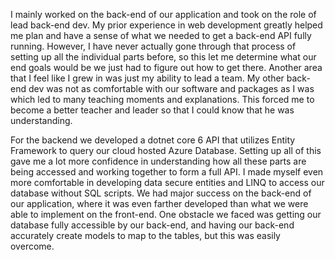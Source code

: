 I mainly worked on the back-end of our application and took on the role of lead back-end dev. My prior experience in web development greatly helped me plan and have a sense of what we needed to get a back-end API fully running. However, I have never actually gone through that process of setting up all the individual parts before, so this let me determine what our end goals would be we just had to figure out how to get there. Another area that I feel like I grew in was just my ability to lead a team. My other back-end dev was not as comfortable with our software and packages as I was which led to many teaching moments and explanations. This forced me to become a better teacher and leader so that I could know that he was understanding.

For the backend we developed a dotnet core 6 API that utilizes Entity Framework to query our cloud hosted Azure Database. Setting up all of this gave me a lot more confidence in understanding how all these parts are being accessed and working together to form a full API. I made myself even more comfortable in developing data secure entities and LINQ to access our database without SQL scripts. We had major success on the back-end of our application, where it was even farther developed than what we were able to implement on the front-end. One obstacle we faced was getting our database fully accessible by our back-end, and having our back-end accurately create models to map to the tables, but this was easily overcome.
